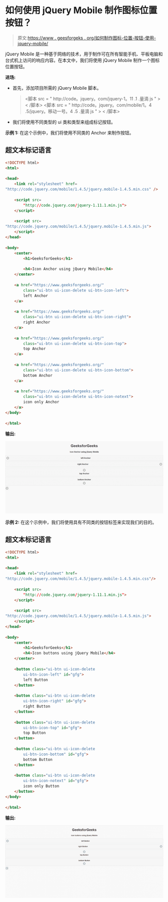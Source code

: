 # 如何使用 jQuery Mobile 制作图标位置按钮？

> 原文:[https://www . geesforgeks . org/如何制作图标-位置-按钮-使用-jquery-mobile/](https://www.geeksforgeeks.org/how-to-make-an-icon-position-button-using-jquery-mobile/)

jQuery Mobile 是一种基于网络的技术，用于制作可在所有智能手机、平板电脑和台式机上访问的响应内容。在本文中，我们将使用 jQuery Mobile 制作一个图标位置按钮。

**进场:**

*   首先，添加项目所需的 jQuery Mobile 脚本。

    > <link rel="”stylesheet”" href="”http://code.jquery.com/mobile/1.4.5/jquery.mobile-1.4.5.min.css”">
    > <脚本 src = " http://code。jquery。com/jquery-1。11 .1 .量滴 js " > < /脚本>
    > <脚本 src = " http://code。jquery。com/mobile/1。4 .5/jquery。移动一号。4 .5 .量滴 js " > < /脚本>

*   我们将使用不同类型的 ui 类和类型来组成标记按钮。

**示例 1:** 在这个示例中，我们将使用不同类的 Anchor 来制作按钮。

## 超文本标记语言

```html
<!DOCTYPE html>
<html>

<head>
    <link rel="stylesheet" href=
"http://code.jquery.com/mobile/1.4.5/jquery.mobile-1.4.5.min.css" />

    <script src=
        "http://code.jquery.com/jquery-1.11.1.min.js">
    </script>

    <script src=
"http://code.jquery.com/mobile/1.4.5/jquery.mobile-1.4.5.min.js">
    </script>
</head>

<body>
    <center>
        <h1>GeeksforGeeks</h1>

        <h4>Icon Anchor using jQuery Mobile</h4>
    </center>

    <a href="https://www.geeksforgeeks.org/" 
        class="ui-btn ui-icon-delete ui-btn-icon-left">
        left Anchor
    </a>

    <a href="https://www.geeksforgeeks.org/" 
        class="ui-btn ui-icon-delete ui-btn-icon-right">
        right Anchor
    </a>

    <a href="https://www.geeksforgeeks.org/" 
        class="ui-btn ui-icon-delete ui-btn-icon-top">
        top Anchor
    </a>

    <a href="https://www.geeksforgeeks.org/" 
        class="ui-btn ui-icon-delete ui-btn-icon-bottom">
        bottom Anchor
    </a>

    <a href="https://www.geeksforgeeks.org/" 
        class="ui-btn ui-icon-delete ui-btn-icon-notext">
        icon only Anchor
    </a>
</body>

</html>
```

**输出:**

![](img/09c0ce65607568dfc266e171a29a92ee.png)

**示例 2:** 在这个示例中，我们将使用具有不同类的按钮标签来实现我们的目的。

## 超文本标记语言

```html
<!DOCTYPE html>
<html>

<head>
    <link rel="stylesheet" href=
"http://code.jquery.com/mobile/1.4.5/jquery.mobile-1.4.5.min.css"/>

    <script src=
        "http://code.jquery.com/jquery-1.11.1.min.js">
    </script>

    <script src=
"http://code.jquery.com/mobile/1.4.5/jquery.mobile-1.4.5.min.js">
    </script>
</head>

<body>
    <center>
        <h1>GeeksforGeeks</h1>
        <h4>Icon buttons using jQuery Mobile</h4>
    </center>

    <button class="ui-btn ui-icon-delete 
        ui-btn-icon-left" id="gfg">
        left Button
    </button>

    <button class="ui-btn ui-icon-delete 
        ui-btn-icon-right" id="gfg">
        right Button
    </button>

    <button class="ui-btn ui-icon-delete 
        ui-btn-icon-top" id="gfg">
        top Button
    </button>

    <button class="ui-btn ui-icon-delete 
        ui-btn-icon-bottom" id="gfg">
        bottom Button
    </button>

    <button class="ui-btn ui-icon-delete 
        ui-btn-icon-notext" id="gfg">
        icon only Button
    </button>
</body>

</html> 
```

**输出:**

![](img/e669cd9081b3e01c385978248402ebb4.png)